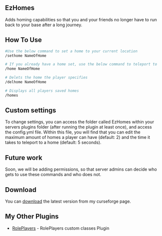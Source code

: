 ## EzHomes
Adds homing capabilities so that you and your friends no longer have to run back to your base after a long journey.

## How To Use

```bash
#Use the below command to set a home to your current location
/sethome NameOfHome

# If you already have a home set, use the below command to teleport to it
/home NameOfHome

# Delets the home the player specifies
/delhome NameOfHome

# Displays all players saved homes
/homes
```

## Custom settings
To change settings, you can access the folder called EzHomes within your servers plugins folder (after running the plugin at least once), and access the config.yml file. Within this file, you will find that you can edit  the maximum amount of homes a player can have (default: 2) and the time it takes to teleport to a home (default: 5 seconds).

## Future work
Soon, we will be adding permissions, so that server admins can decide who gets to use these commands and who does not.

## Download

You can [download](https://legacy.curseforge.com/minecraft/bukkit-plugins/ezhomes) the latest version from my curseforge page.

## My Other Plugins

- [RolePlayers](https://github.com/Kasej01/RolePlayers) - RolePlayers custom classes Plugin